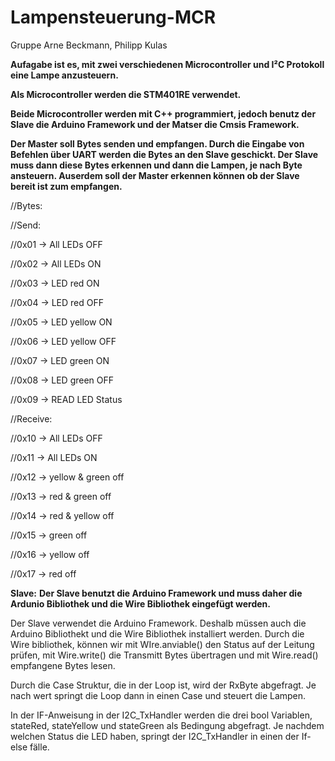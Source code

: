 # Lampensteuerung-MCR
Gruppe Arne Beckmann, Philipp Kulas

**Aufagabe ist es, mit zwei verschiedenen Microcontroller und I²C Protokoll eine Lampe anzusteuern.** 

**Als Microcontroller werden die STM401RE verwendet.** 

**Beide Microcontroller werden mit C++ programmiert, jedoch benutz der Slave die Arduino Framework und der Matser die Cmsis Framework.** 

**Der Master soll Bytes senden und empfangen. Durch die Eingabe von Befehlen über UART werden die Bytes an den Slave geschickt. Der Slave muss dann diese Bytes erkennen und dann die Lampen, je nach Byte ansteuern. Auserdem soll der Master erkennen können ob der Slave bereit ist zum empfangen.**

//Bytes:

//Send:

//0x01    -> All LEDs OFF

//0x02    -> All LEDs ON

//0x03    -> LED red ON

//0x04    -> LED red OFF

//0x05    -> LED yellow ON

//0x06    -> LED yellow OFF

//0x07    -> LED green ON

//0x08    -> LED green OFF

//0x09    -> READ LED Status

//Receive:

//0x10    -> All LEDs OFF

//0x11    -> All LEDs ON

//0x12    -> yellow & green off               

//0x13    -> red & green off
            
//0x14    -> red & yellow off             

//0x15    -> green off   

//0x16    -> yellow off    

//0x17    -> red off   


**Slave:**
**Der Slave benutzt die Arduino Framework und muss daher die Ardunio Bibliothek und die Wire Bibliothek eingefügt werden.**

Der Slave verwendet die Arduino Framework. Deshalb müssen auch die Arduino Bibliothekt und die Wire Bibliothek installiert werden. 
Durch die Wire bibliothek, können wir mit WIre.anviable() den Status auf der Leitung prüfen, mit Wire.write() die Transmitt Bytes übertragen und mit Wire.read() empfangene Bytes lesen. 

Durch die Case Struktur, die in der Loop ist, wird der RxByte abgefragt. Je nach wert springt die Loop dann in einen Case und steuert die Lampen. 

In der IF-Anweisung in der I2C_TxHandler werden die drei bool Variablen, stateRed, stateYellow und stateGreen als Bedingung abgefragt. Je nachdem welchen Status die LED haben, springt der I2C_TxHandler in einen der If-else fälle. 
















































